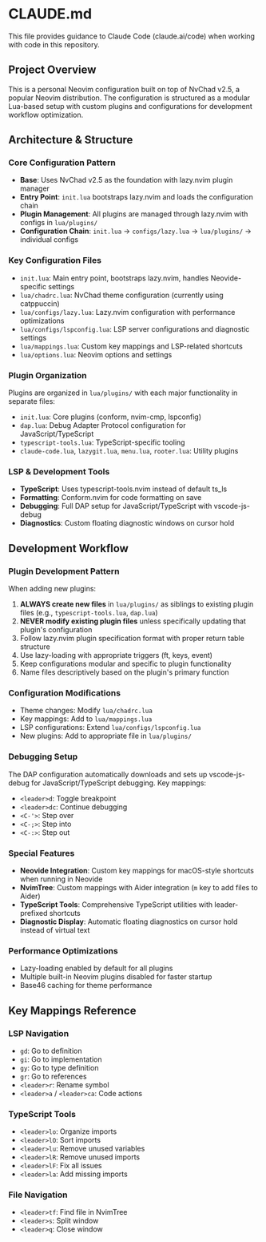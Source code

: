 # CLAUDE.md

This file provides guidance to Claude Code (claude.ai/code) when working with code in this repository.

## Project Overview

This is a personal Neovim configuration built on top of NvChad v2.5, a popular Neovim distribution. The configuration is structured as a modular Lua-based setup with custom plugins and configurations for development workflow optimization.

## Architecture & Structure

### Core Configuration Pattern
- **Base**: Uses NvChad v2.5 as the foundation with lazy.nvim plugin manager
- **Entry Point**: `init.lua` bootstraps lazy.nvim and loads the configuration chain
- **Plugin Management**: All plugins are managed through lazy.nvim with configs in `lua/plugins/`
- **Configuration Chain**: `init.lua` → `configs/lazy.lua` → `lua/plugins/` → individual configs

### Key Configuration Files
- `init.lua`: Main entry point, bootstraps lazy.nvim, handles Neovide-specific settings
- `lua/chadrc.lua`: NvChad theme configuration (currently using catppuccin)
- `lua/configs/lazy.lua`: Lazy.nvim configuration with performance optimizations
- `lua/configs/lspconfig.lua`: LSP server configurations and diagnostic settings
- `lua/mappings.lua`: Custom key mappings and LSP-related shortcuts
- `lua/options.lua`: Neovim options and settings

### Plugin Organization
Plugins are organized in `lua/plugins/` with each major functionality in separate files:
- `init.lua`: Core plugins (conform, nvim-cmp, lspconfig)
- `dap.lua`: Debug Adapter Protocol configuration for JavaScript/TypeScript
- `typescript-tools.lua`: TypeScript-specific tooling
- `claude-code.lua`, `lazygit.lua`, `menu.lua`, `rooter.lua`: Utility plugins

### LSP & Development Tools
- **TypeScript**: Uses typescript-tools.nvim instead of default ts_ls
- **Formatting**: Conform.nvim for code formatting on save
- **Debugging**: Full DAP setup for JavaScript/TypeScript with vscode-js-debug
- **Diagnostics**: Custom floating diagnostic windows on cursor hold

## Development Workflow

### Plugin Development Pattern
When adding new plugins:
1. **ALWAYS create new files** in `lua/plugins/` as siblings to existing plugin files (e.g., `typescript-tools.lua`, `dap.lua`)
2. **NEVER modify existing plugin files** unless specifically updating that plugin's configuration
3. Follow lazy.nvim plugin specification format with proper return table structure
4. Use lazy-loading with appropriate triggers (ft, keys, event)
5. Keep configurations modular and specific to plugin functionality
6. Name files descriptively based on the plugin's primary function

### Configuration Modifications
- Theme changes: Modify `lua/chadrc.lua`
- Key mappings: Add to `lua/mappings.lua`
- LSP configurations: Extend `lua/configs/lspconfig.lua`
- New plugins: Add to appropriate file in `lua/plugins/`

### Debugging Setup
The DAP configuration automatically downloads and sets up vscode-js-debug for JavaScript/TypeScript debugging. Key mappings:
- `<leader>d`: Toggle breakpoint
- `<leader>dc`: Continue debugging
- `<C-'>`: Step over
- `<C-;>`: Step into
- `<C-:>`: Step out

### Special Features
- **Neovide Integration**: Custom key mappings for macOS-style shortcuts when running in Neovide
- **NvimTree**: Custom mappings with Aider integration (`m` key to add files to Aider)
- **TypeScript Tools**: Comprehensive TypeScript utilities with leader-prefixed shortcuts
- **Diagnostic Display**: Automatic floating diagnostics on cursor hold instead of virtual text

### Performance Optimizations
- Lazy-loading enabled by default for all plugins
- Multiple built-in Neovim plugins disabled for faster startup
- Base46 caching for theme performance

## Key Mappings Reference

### LSP Navigation
- `gd`: Go to definition
- `gi`: Go to implementation
- `gy`: Go to type definition
- `gr`: Go to references
- `<leader>r`: Rename symbol
- `<leader>a` / `<leader>ca`: Code actions

### TypeScript Tools
- `<leader>lo`: Organize imports
- `<leader>lO`: Sort imports
- `<leader>lu`: Remove unused variables
- `<leader>lR`: Remove unused imports
- `<leader>lF`: Fix all issues
- `<leader>la`: Add missing imports

### File Navigation
- `<leader>tf`: Find file in NvimTree
- `<leader>s`: Split window
- `<leader>q`: Close window